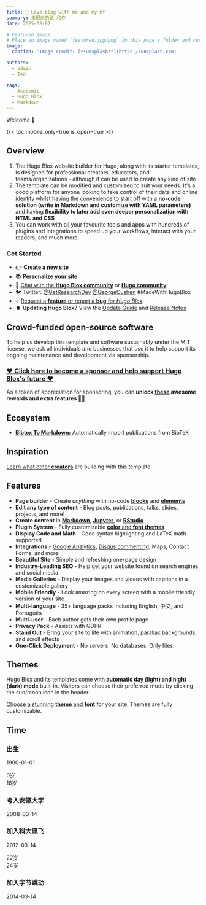 ```yaml
---
title: 💟 Love blog with me and my bf
summary: 走很远的路 和你
date: 2025-08-02

# Featured image
# Place an image named `featured.jpg/png` in this page's folder and customize its options here.
image:
  caption: 'Image credit: [**Unsplash**](https://unsplash.com)'

authors:
  - admin
  - Ted

tags:
  - Academic
  - Hugo Blox
  - Markdown
---
```


Welcome 👋

{{< toc mobile_only=true is_open=true >}}

## Overview

1. The Hugo Blox website builder for Hugo, along with its starter templates, is designed for professional creators, educators, and teams/organizations - although it can be used to create any kind of site
2. The template can be modified and customised to suit your needs. It's a good platform for anyone looking to take control of their data and online identity whilst having the convenience to start off with a **no-code solution (write in Markdown and customize with YAML parameters)** and having **flexibility to later add even deeper personalization with HTML and CSS**
3. You can work with all your favourite tools and apps with hundreds of plugins and integrations to speed up your workflows, interact with your readers, and much more

[//]: # ([![The template is mobile first with a responsive design to ensure that your site looks stunning on every device.]&#40;https://raw.githubusercontent.com/wowchemy/wowchemy-hugo-modules/main/starters/academic/preview.png&#41;]&#40;https://hugoblox.com&#41;)

### Get Started

- 👉 [**Create a new site**](https://hugoblox.com/templates/)
- 📚 [**Personalize your site**](https://docs.hugoblox.com/)
- 💬 [Chat with the **Hugo Blox community**](https://discord.gg/z8wNYzb) or [**Hugo community**](https://discourse.gohugo.io)
- 🐦 Twitter: [@GetResearchDev](https://twitter.com/GetResearchDev) [@GeorgeCushen](https://twitter.com/GeorgeCushen) #MadeWithHugoBlox
- 💡 [Request a **feature** or report a **bug** for _Hugo Blox_](https://github.com/HugoBlox/hugo-blox-builder/issues)
- ⬆️ **Updating Hugo Blox?** View the [Update Guide](https://docs.hugoblox.com/reference/update/) and [Release Notes](https://github.com/HugoBlox/hugo-blox-builder/releases)

## Crowd-funded open-source software

To help us develop this template and software sustainably under the MIT license, we ask all individuals and businesses that use it to help support its ongoing maintenance and development via sponsorship.

### [❤️ Click here to become a sponsor and help support Hugo Blox's future ❤️](https://hugoblox.com/sponsor/)

As a token of appreciation for sponsoring, you can **unlock [these](https://hugoblox.com/sponsor/) awesome rewards and extra features 🦄✨**

## Ecosystem

- **[Bibtex To Markdown](https://github.com/GetRD/academic-file-converter):** Automatically import publications from BibTeX

## Inspiration

[Learn what other **creators**](https://hugoblox.com/creators/) are building with this template.

## Features

- **Page builder** - Create _anything_ with no-code [**blocks**](https://hugoblox.com/blocks/) and [**elements**](https://docs.hugoblox.com/reference/markdown/)
- **Edit any type of content** - Blog posts, publications, talks, slides, projects, and more!
- **Create content** in [**Markdown**](https://docs.hugoblox.com/reference/markdown/), [**Jupyter**](https://docs.hugoblox.com/getting-started/cms/), or [**RStudio**](https://docs.hugoblox.com/getting-started/cms/)
- **Plugin System** - Fully customizable [**color** and **font themes**](https://docs.hugoblox.com/getting-started/customize/)
- **Display Code and Math** - Code syntax highlighting and LaTeX math supported
- **Integrations** - [Google Analytics](https://analytics.google.com), [Disqus commenting](https://disqus.com), Maps, Contact Forms, and more!
- **Beautiful Site** - Simple and refreshing one-page design
- **Industry-Leading SEO** - Help get your website found on search engines and social media
- **Media Galleries** - Display your images and videos with captions in a customizable gallery
- **Mobile Friendly** - Look amazing on every screen with a mobile friendly version of your site
- **Multi-language** - 35+ language packs including English, 中文, and Português
- **Multi-user** - Each author gets their own profile page
- **Privacy Pack** - Assists with GDPR
- **Stand Out** - Bring your site to life with animation, parallax backgrounds, and scroll effects
- **One-Click Deployment** - No servers. No databases. Only files.

## Themes

Hugo Blox and its templates come with **automatic day (light) and night (dark) mode** built-in. Visitors can choose their preferred mode by clicking the sun/moon icon in the header.

[Choose a stunning **theme** and **font**](https://docs.hugoblox.com/getting-started/customize/) for your site. Themes are fully customizable.

## Time
<section class="relative my-20 py-10">
  <!-- ✅ 中轴线：必须撑满整个容器 -->
  <div class="absolute left-1/2 top-0 transform -translate-x-1/2 w-1 h-full bg-gray-300"></div>
  <section class="relative my-20 py-20 min-h-[600px]">


  <!-- 时间点：出生 -->
  <div class="mb-12 flex justify-between items-center w-full">
    <div class="w-5/12 text-right pr-6">
      <h3 class="text-xl font-bold">出生</h3>
      <p class="text-sm text-gray-500">1990-01-01</p>
    </div>
    <div class="bg-black text-white text-sm rounded-full px-3 py-1 z-10">0岁</div>
    <div class="w-5/12"></div>
  </div>

  <!-- 时间点：考入大学 -->
  <div class="mb-12 flex justify-between items-center w-full">
    <div class="w-5/12"></div>
    <div class="bg-black text-white text-sm rounded-full px-3 py-1 z-10">18岁</div>
    <div class="w-5/12 pl-6">
      <h3 class="text-xl font-bold">考入安徽大学</h3>
      <p class="text-sm text-gray-500">2008-03-14</p>
    </div>
  </div>

  <!-- 时间点：加入科大讯飞 -->
  <div class="mb-12 flex justify-between items-center w-full">
    <div class="w-5/12 text-right pr-6">
      <h3 class="text-xl font-bold">加入科大讯飞</h3>
      <p class="text-sm text-gray-500">2012-03-14</p>
    </div>
    <div class="bg-black text-white text-sm rounded-full px-3 py-1 z-10">22岁</div>
    <div class="w-5/12"></div>
  </div>

  <!-- 时间点：加入字节跳动 -->
  <div class="mb-12 flex justify-between items-center w-full">
    <div class="w-5/12"></div>
    <div class="bg-black text-white text-sm rounded-full px-3 py-1 z-10">24岁</div>
    <div class="w-5/12 pl-6">
      <h3 class="text-xl font-bold">加入字节跳动</h3>
      <p class="text-sm text-gray-500">2014-03-14</p>
    </div>
  </div>
</section>
